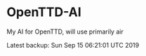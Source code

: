 # OpenTTD-AI
My AI for OpenTTD, will use primarily air

Latest backup: Sun Sep 15 06:21:01 UTC 2019
